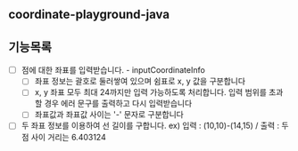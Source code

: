 ## coordinate-playground-java
## 기능목록
- [ ] 점에 대한 좌표를 입력받습니다. - inputCoordinateInfo
  - [ ] 좌표 정보는 괄호로 둘러쌓여 있으며 쉼표로 x, y 값을 구분합니다
  - [ ]  x, y 좌표 모두 최대 24까지만 입력 가능하도록 처리합니다. 입력 범위를 초과할 경우 에러 문구를 출력하고 다시 입력받습니다
  - [ ] 좌표값과 좌표값 사이는 '-' 문자로 구분합니다
- [ ] 두 좌표 정보를 이용하여 선 길이를 구합니다. ex) 입력 : (10,10)-(14,15)  / 출력 : 두 점 사이 거리는 6.403124
